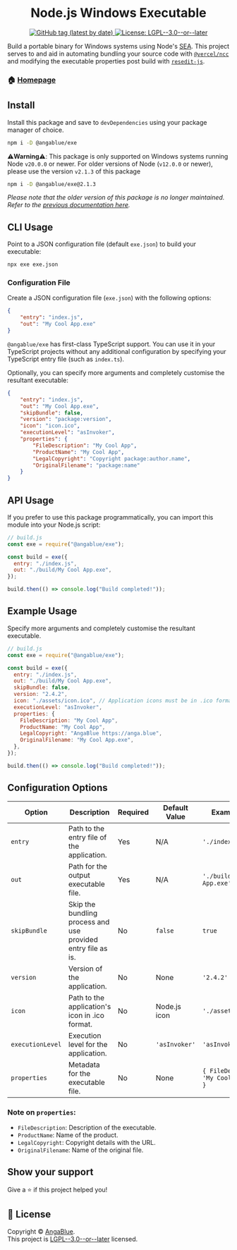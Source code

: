 <h1 align="center">Node.js Windows Executable</h1>
<p align="center">
    <a href="https://www.npmjs.com/package/@angablue/exe" target="_blank">
  <img alt="GitHub tag (latest by date)" src="https://img.shields.io/github/v/tag/AngaBlue/exe?label=Version">
  </a>
  <a href="https://github.com/AngaBlue/exe/blob/main/LICENSE" target="_blank">
    <img alt="License: LGPL--3.0--or--later" src="https://img.shields.io/github/license/AngaBlue/exe?color=green" />
  </a>
</p>

Build a portable binary for Windows systems using Node's [SEA](https://nodejs.org/api/single-executable-applications.html). This project serves to and aid in automating bundling your source code with [`@vercel/ncc`](https://github.com/vercel/ncc) and modifying the executable properties post build with [`resedit-js`](https://www.npmjs.com/package/resedit).

### 🏠 [Homepage](https://github.com/AngaBlue/exe)

## Install

Install this package and save to `devDependencies` using your package manager of choice.

```sh
npm i -D @angablue/exe
```

⚠️**Warning**⚠️: This package is only supported on Windows systems running Node `v20.0.0` or newer.  For older versions of Node (`v12.0.0` or newer), please use the version `v2.1.3` of this package

```sh
npm i -D @angablue/exe@2.1.3
```

*Please note that the older version of this package is no longer maintained.  Refer to the [previous documentation here](https://github.com/AngaBlue/exe/blob/b0ddec947e948bd4172b2662296ccb30356e0de0/README.md).*

## CLI Usage

Point to a JSON configuration file (default `exe.json`) to build your executable:

```sh
npx exe exe.json
```

### Configuration File

Create a JSON configuration file (`exe.json`) with the following options:

```json
{
    "entry": "index.js",
    "out": "My Cool App.exe"
}
```
`@angablue/exe` has first-class TypeScript support.  You can use it in your TypeScript projects without any additional configuration by specifying your TypeScript entry file (such as `index.ts`).

Optionally, you can specify more arguments and completely customise the resultant executable:

```json
{
    "entry": "index.js",
    "out": "My Cool App.exe",
    "skipBundle": false,
    "version": "package:version",
    "icon": "icon.ico",
    "executionLevel": "asInvoker",
    "properties": {
        "FileDescription": "My Cool App",
        "ProductName": "My Cool App",
        "LegalCopyright": "Copyright package:author.name",
        "OriginalFilename": "package:name"
    }
}
```

## API Usage
If you prefer to use this package programmatically, you can import this module into your Node.js script:

```js
// build.js
const exe = require("@angablue/exe");

const build = exe({
  entry: "./index.js",
  out: "./build/My Cool App.exe",
});

build.then(() => console.log("Build completed!"));
```

## Example Usage

Specify more arguments and completely customise the resultant executable.

```js
// build.js
const exe = require("@angablue/exe");

const build = exe({
  entry: "./index.js",
  out: "./build/My Cool App.exe",
  skipBundle: false,
  version: "2.4.2",
  icon: "./assets/icon.ico", // Application icons must be in .ico format
  executionLevel: "asInvoker",
  properties: {
    FileDescription: "My Cool App",
    ProductName: "My Cool App",
    LegalCopyright: "AngaBlue https://anga.blue",
    OriginalFilename: "My Cool App.exe",
  },
});

build.then(() => console.log("Build completed!"));
```

## Configuration Options

| Option           | Description                                                                   | Required | Default Value      | Example Value                             | Possible Values                                                                                                       |
| ---------------- | ----------------------------------------------------------------------------- | -------- | ------------------ | ----------------------------------------- | --------------------------------------------------------------------------------------------------------------------- |
| `entry`          | Path to the entry file of the application.                                    | Yes      | N/A                | `'./index.js'`                            | Any valid file path to a `.js`/`.ts` script.                                                                          |
| `out`            | Path for the output executable file.                                          | Yes      | N/A                | `'./build/My Cool App.exe'`               | Any valid file path (ending with `.exe`).                                                                             |
| `skipBundle`     | Skip the bundling process and use provided entry file as is.                  | No       | `false`            | `true`                                    | `Boolean`                                                                                                             |
| `version`        | Version of the application.                                                   | No       | None               | `'2.4.2'`                                 | Semantic version string. e.g. `major.minor.patch`                                                                     |
| `icon`           | Path to the application's icon in .ico format.                                | No       | Node.js icon       | `'./assets/icon.ico'`                     | Any valid file path to a `.ico` icon.                                                                                 |
| `executionLevel` | Execution level for the application.                                          | No       | `'asInvoker'`      | `'asInvoker'`                             | `asInvoker`, `highestAvailable`, `requireAdministrator`                                                               |
| `properties`     | Metadata for the executable file.                                             | No       | None               | `{ FileDescription: 'My Cool App', ... }` | Key-value pairs as shown in example.                                                                                  |

### Note on `properties`:

- `FileDescription`: Description of the executable.
- `ProductName`: Name of the product.
- `LegalCopyright`: Copyright details with the URL.
- `OriginalFilename`: Name of the original file.

## Show your support

Give a ⭐️ if this project helped you!

## 📝 License

Copyright © [AngaBlue](https://github.com/AngaBlue).<br />
This project is [LGPL--3.0--or--later](https://github.com/AngaBlue/exe/blob/main/LICENSE) licensed.
